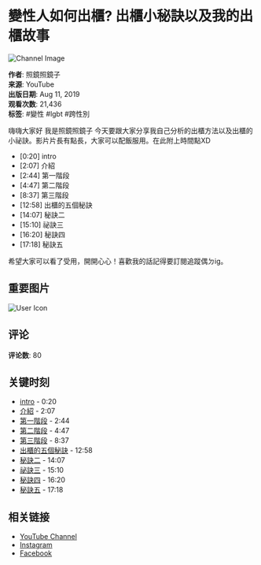 # 變性人如何出櫃? 出櫃小秘訣以及我的出櫃故事

![Channel Image](https://i.ytimg.com/an/e9ulJZ2cks6edAZSiTlozQ/featured_channel.jpg?v=5d397286)

**作者**: 照鏡照鏡子  
**来源**: YouTube  
**出版日期**: Aug 11, 2019  
**观看次数**: 21,436  
**标签**: #變性 #lgbt #跨性別  

嗨嗨大家好 我是照鏡照鏡子 今天要跟大家分享我自己分析的出櫃方法以及出櫃的小祕訣。影片片長有點長，大家可以配飯服用。在此附上時間點XD 

- [0:20] intro
- [2:07] 介紹
- [2:44] 第一階段
- [4:47] 第二階段
- [8:37] 第三階段
- [12:58] 出櫃的五個秘訣
- [14:07] 秘訣二
- [15:10] 祕訣三
- [16:20] 秘訣四
- [17:18] 秘訣五

希望大家可以看了受用，開開心心！喜歡我的話記得要訂閱追蹤偶ㄉig。

## 重要图片

![User Icon](https://yt3.ggpht.com/DtKEbBvIZSwZ_gqFmIsk9-M2gQcsI6SF4WEVm_IHU8ab-xc8X9EZhVgvYtAyRVXLbvl9G5E5ZA=s48-c-k-c0x00ffffff-no-rj)

## 评论

**评论数**: 80

## 关键时刻

- [intro](https://www.youtube.com/watch?v=8RLyr_RtOFA&t=20s) - 0:20
- [介紹](https://www.youtube.com/watch?v=8RLyr_RtOFA&t=127s) - 2:07
- [第一階段](https://www.youtube.com/watch?v=8RLyr_RtOFA&t=164s) - 2:44
- [第二階段](https://www.youtube.com/watch?v=8RLyr_RtOFA&t=287s) - 4:47
- [第三階段](https://www.youtube.com/watch?v=8RLyr_RtOFA&t=517s) - 8:37
- [出櫃的五個秘訣](https://www.youtube.com/watch?v=8RLyr_RtOFA&t=778s) - 12:58
- [秘訣二](https://www.youtube.com/watch?v=8RLyr_RtOFA&t=847s) - 14:07
- [祕訣三](https://www.youtube.com/watch?v=8RLyr_RtOFA&t=910s) - 15:10
- [秘訣四](https://www.youtube.com/watch?v=8RLyr_RtOFA&t=980s) - 16:20
- [秘訣五](https://www.youtube.com/watch?v=8RLyr_RtOFA&t=1038s) - 17:18

## 相关链接
- [YouTube Channel](https://www.youtube.com/channel/UCe9ulJZ2cks6edAZSiTlozQ)  
- [Instagram](https://www.instagram.com/mirror0128mirror/)  
- [Facebook](https://www.facebook.com/%E7%85%A7%E9%8F%A1%E7%85%A7%E9%8F%A1%E5%AD%90-455290748546789/)
<!-- tcd_original_link https://www.youtube.com/watch?v=8RLyr_RtOFA -->

